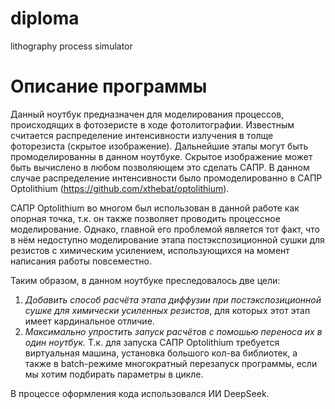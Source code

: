 # diploma
lithography process simulator

# Описание программы
Данный ноутбук предназначен для моделирования процессов, происходящих в фотозеристе в ходе фотолитографии. Известным считается распределение интенсивности излучения в толще фоторезиста (скрытое изображение). Дальнейшие этапы могут быть промоделированны в данном ноутбуке. Скрытое изображение может быть вычислено в любом позволяющем это сделать САПР. В данном случае распределение интенсивности было  промоделированно в САПР Optolithium (https://github.com/xthebat/optolithium).

САПР Optolithium во многом был использован в данной работе как опорная точка, т.к. он также позволяет проводить процессное моделирование. Однако, главной его проблемой является тот факт, что в нём недоступно моделирование этапа постэкспозиционной сушки для резистов с химическим усилением, использующихся на момент написания работы повсеместно.

Таким образом, в данном ноутбуке преследовалось две цели:

1.   *Добавить способ расчёта этапа диффузии при постэкспозиционной сушке для химически усиленных резистов*, для которых этот этап имеет кардинальное отличие.
2.   *Максимально упростить запуск расчётов с помошью переноса их в один ноутбук.* Т.к. для запуска САПР Optolithium требуется виртуальная машина, установка большого кол-ва библиотек, а также в batch-режиме многократный перезапуск программы, если мы хотим подбирать параметры в цикле.

В процессе оформления кода использовался ИИ DeepSeek.
